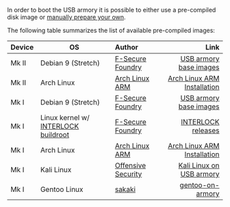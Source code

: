 In order to boot the USB armory it is possible to either use a pre-compiled
disk image or [manually prepare your own](https://github.com/f-secure-foundry/usbarmory/wiki/Preparing-a-bootable-image).

The following table summarizes the list of available pre-compiled images:

| Device | OS                                                                                                                                 | Author                                                    | Link                                                                                               |
|:-------|------------------------------------------------------------------------------------------------------------------------------------|:----------------------------------------------------------|---------------------------------------------------------------------------------------------------:|
| Mk II  | Debian 9 (Stretch)                                                                                                                 | [F-Secure Foundry](https://foundry.f-secure.com)          | [USB armory base images](https://github.com/f-secure-foundry/usbarmory-debian-base_image)               |
| Mk II  | Arch Linux                                                                                                                         | [Arch Linux ARM](http://archlinuxarm.org/)                | [Arch Linux ARM Installation](https://archlinuxarm.org/platforms/armv7/freescale/usb-armory-mk-ii) |
| Mk I   | Debian 9 (Stretch)                                                                                                                 | [F-Secure Foundry](https://foundry.f-secure.com)          | [USB armory base images](https://github.com/f-secure-foundry/usbarmory-debian-base_image/releases)      |
| Mk I   | Linux kernel w/ [INTERLOCK buildroot](https://github.com/f-secure-foundry/usbarmory/tree/master/software/buildroot/README-INTERLOCK.md) | [F-Secure Foundry](https://foundry.f-secure.com)          | [INTERLOCK releases](https://github.com/f-secure-foundry/interlock/releases)                            |
| Mk I   | Arch Linux                                                                                                                         | [Arch Linux ARM](http://archlinuxarm.org/)                | [Arch Linux ARM Installation](http://archlinuxarm.org/platforms/armv7/freescale/usb-armory)        |
| Mk I   | Kali Linux                                                                                                                         | [Offensive Security](https://www.offensive-security.com/) | [Kali Linux on USB armory](https://docs.kali.org/kali-on-arm/kali-linux-on-usb-armory)             |
| Mk I   | Gentoo Linux                                                                                                                       | [sakaki](https://github.com/sakaki-)                      | [gentoo-on-armory](https://github.com/sakaki-/gentoo-on-armory)                                    |
